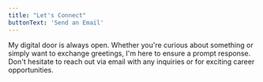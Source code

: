 ```yaml
---
title: "Let's Connect"
buttonText: 'Send an Email'
---
```


My digital door is always open. Whether you're curious about something or simply want to exchange greetings, I'm here to ensure a prompt response. Don't hesitate to reach out via email with any inquiries or for exciting career opportunities.
